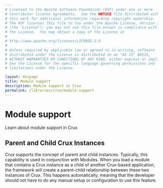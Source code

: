 ```yaml
---
# Licensed to the Apache Software Foundation (ASF) under one or more
# contributor license agreements.  See the NOTICE file distributed with
# this work for additional information regarding copyright ownership.
# The ASF licenses this file to You under the Apache License, Version 2.0
# (the "License"); you may not use this file except in compliance with
# the License.  You may obtain a copy of the License at
# 
# http://www.apache.org/licenses/LICENSE-2.0
# 
# Unless required by applicable law or agreed to in writing, software
# distributed under the License is distributed on an "AS IS" BASIS,
# WITHOUT WARRANTIES OR CONDITIONS OF ANY KIND, either express or implied.
# See the License for the specific language governing permissions and
# limitations under the License.

layout: docpage
title: Module support
description: Module support in Crux
permalink: /libraries/crux/module-support
---
```


# Module support

Learn about module support in Crux

## Parent and Child Crux Instances

Crux supports the concept of parent and child instances. Typically, this capability is used in conjunction with Modules. When you load a module that contains a Crux instance as a child of another Crux-based application, the framework will create a parent-child relationship between these two instances of Crux. This happens automatically, meaning that the developer should not have to do any manual setup or configuration to use this feature.
<!-- There is a sample application that demonstrates how Crux can work with Modules at the Github repository. -->